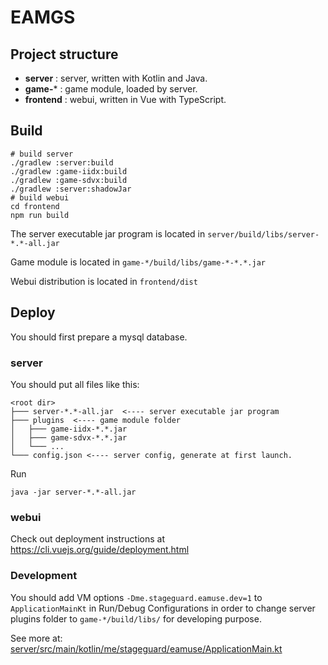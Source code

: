 # EAMGS

## Project structure

* **server** : server, written with Kotlin and Java.
* **game-*** : game module, loaded by server.
* **frontend** : webui, written in Vue with TypeScript.

## Build

```shell
# build server
./gradlew :server:build
./gradlew :game-iidx:build
./gradlew :game-sdvx:build
./gradlew :server:shadowJar
# build webui
cd frontend
npm run build
```

The server executable jar program is located in `server/build/libs/server-*.*-all.jar`

Game module is located in `game-*/build/libs/game-*-*.*.jar`

Webui distribution is located in `frontend/dist`

## Deploy

You should first prepare a mysql database.

### server

You should put all files like this:

```
<root dir>
├─── server-*.*-all.jar  <---- server executable jar program
├─── plugins  <---- game module folder
│   ├─── game-iidx-*.*.jar
│   ├─── game-sdvx-*.*.jar
│   └─── ...
└─── config.json <---- server config, generate at first launch.
```

Run

```shell
java -jar server-*.*-all.jar
```

### webui

Check out deployment instructions at https://cli.vuejs.org/guide/deployment.html

### Development

You should add VM options `-Dme.stageguard.eamuse.dev=1` to `ApplicationMainKt` in Run/Debug Configurations
in order to change server plugins folder to `game-*/build/libs/` for developing purpose.

See more
at: [server/src/main/kotlin/me/stageguard/eamuse/ApplicationMain.kt](server/src/main/kotlin/me/stageguard/eamuse/ApplicationMain.kt)
